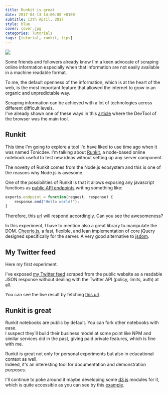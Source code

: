 ```yaml
---
title: Runkit is great
date: 2017-04-13 14:00:00 +0100
subtitle: 13th April, 2017
style: blue
cover: cover.jpg
categories: Tutorials
tags: [tutorial, runkit, tips]
---
```


![](/assets/posts/runkit-is-great/cover.jpg)

Some friends and followers already know I'm a keen advocate of scraping online information especially when that information are not easily available in a machine readable format.   

To me, the default openness of the information, which is at the heart of the web, is the most important feature that allowed the internet to grow in an organic and unpredictable way.

<!-- main_ad -->

Scraping information can be achieved with a lot of technologies across different difficult levels.  
I've already shown one of these ways in this [article](/blog/scraping-data-in-the-kitchen) where the DevTool of the browser was the main tool.

## Runkit

This time I'm going to explore a tool I'd have liked to use time ago when it was named Tonicdev.
I'm talking about [Runkit](https://runkit.com/home), a node-based online notebook useful to test new ideas without setting up any server component.  

The novelty of Runkit comes from the Node.js ecosystem and this is one of the reasons why Node.js is awesome.

One of the possibilities of Runkit is that it allows exposing any javascript functions as [public API endpoints](https://runkit.com/docs/endpoint) writing something like:

```javascript
exports.endpoint = function(request, response) {
    response.end("Hello world!");
}
```

Therefore, this [url](https://runkit.io/abusedmedia/58edc00b4831570013a673fa/branches/master) will respond accordingly. Can you see the awesomeness?

In this experiment, I have to mention also a great library to manipulate the DOM. [Cheerio.js](https://github.com/cheeriojs/cheerio), a fast, flexible, and lean implementation of core jQuery designed specifically for the server. A very good alternative to [jsdom](https://github.com/tmpvar/jsdom).

## My Twitter feed

Here my first experiment.

I've exposed [my Twitter feed](https://runkit.com/abusedmedia/mytweetfeed) scraped from the public website as a readable JSON response without dealing with the Twitter API (policy, limits, auth) at all. 

You can see the live result by fetching [this url](https://runkit.io/abusedmedia/mytweetfeed/branches/master).

## Runkit is great

Runkit notebooks are public by default. You can fork other notebooks with ease.  
I suspect they'll build their business model at some point like NPM and similar services did in the past, giving paid private features, which is fine with me.

Runkit is great not only for personal experiments but also in educational context as well.  
Indeed, it's an interesting tool for documentation and demonstration purposes.

I'll continue to poke around it maybe developing some [d3.js](https://d3js.org) modules for it, which is quite accessible as you can see by this [example](https://runkit.com/npm/d3).